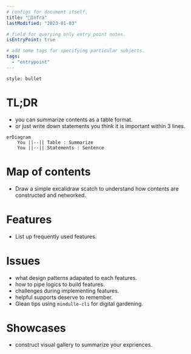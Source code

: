 ```yaml
---
# configs for document itself.
title: "🎉Infra"
lastModified: "2023-01-03"

# field for querying only entry point notes.
isEntryPoint: true

# add some tags for specifying particular subjects.
tags:
  - "entrypoint"
---
```

```toc
style: bullet
```

# TL;DR
- you can summarize contents as a table format.
- or just write down statements you think it is important within 3 lines.
```mermaid
erDiagram
	You ||--|| Table : Summarize
	You ||--|| Statements : Sentence
```


# Map of contents
- Draw a simple excalidraw scatch to understand how contents are constructed and networked.

# Features
- List up frequently used features.

# Issues
- what design patterns adapated to each features.
- how to pipe logics to build features.
- challenges during implementing features.
- helpful supports deserve to remember.
- Glean tips using `mindulle-cli` for digital gardening.

# Showcases
- construct visual gallery to summarize your expriences.
